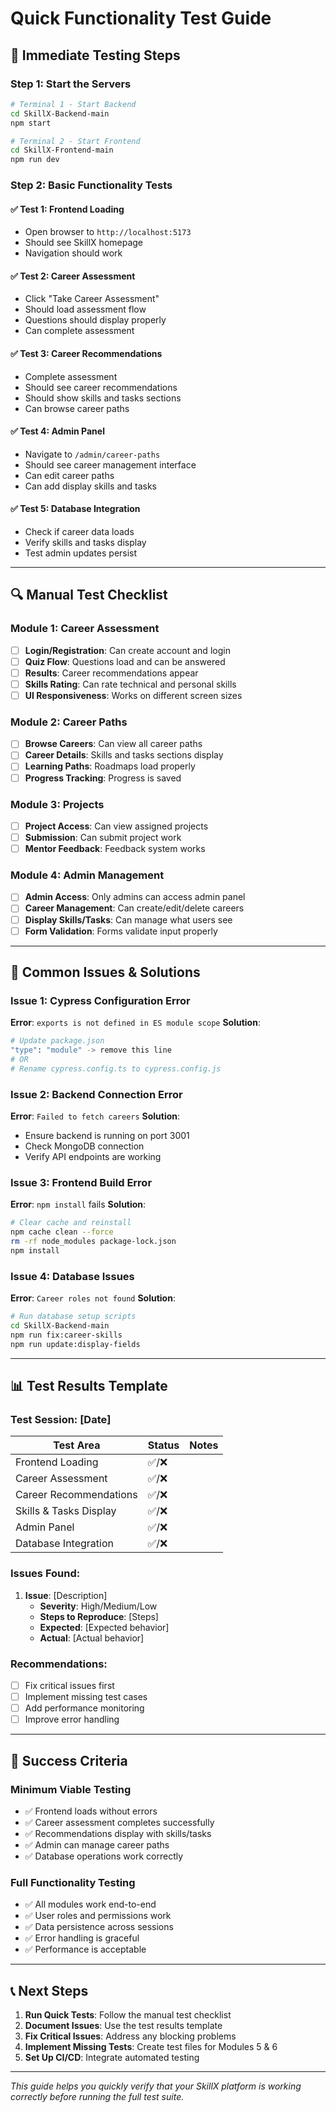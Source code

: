# Quick Functionality Test Guide

## 🚀 **Immediate Testing Steps**

### **Step 1: Start the Servers**

```bash
# Terminal 1 - Start Backend
cd SkillX-Backend-main
npm start

# Terminal 2 - Start Frontend  
cd SkillX-Frontend-main
npm run dev
```

### **Step 2: Basic Functionality Tests**

#### **✅ Test 1: Frontend Loading**
- Open browser to `http://localhost:5173`
- Should see SkillX homepage
- Navigation should work

#### **✅ Test 2: Career Assessment**
- Click "Take Career Assessment"
- Should load assessment flow
- Questions should display properly
- Can complete assessment

#### **✅ Test 3: Career Recommendations**
- Complete assessment
- Should see career recommendations
- Should show skills and tasks sections
- Can browse career paths

#### **✅ Test 4: Admin Panel**
- Navigate to `/admin/career-paths`
- Should see career management interface
- Can edit career paths
- Can add display skills and tasks

#### **✅ Test 5: Database Integration**
- Check if career data loads
- Verify skills and tasks display
- Test admin updates persist

---

## 🔍 **Manual Test Checklist**

### **Module 1: Career Assessment**
- [ ] **Login/Registration**: Can create account and login
- [ ] **Quiz Flow**: Questions load and can be answered
- [ ] **Results**: Career recommendations appear
- [ ] **Skills Rating**: Can rate technical and personal skills
- [ ] **UI Responsiveness**: Works on different screen sizes

### **Module 2: Career Paths**
- [ ] **Browse Careers**: Can view all career paths
- [ ] **Career Details**: Skills and tasks sections display
- [ ] **Learning Paths**: Roadmaps load properly
- [ ] **Progress Tracking**: Progress is saved

### **Module 3: Projects**
- [ ] **Project Access**: Can view assigned projects
- [ ] **Submission**: Can submit project work
- [ ] **Mentor Feedback**: Feedback system works

### **Module 4: Admin Management**
- [ ] **Admin Access**: Only admins can access admin panel
- [ ] **Career Management**: Can create/edit/delete careers
- [ ] **Display Skills/Tasks**: Can manage what users see
- [ ] **Form Validation**: Forms validate input properly

---

## 🐛 **Common Issues & Solutions**

### **Issue 1: Cypress Configuration Error**
**Error**: `exports is not defined in ES module scope`
**Solution**: 
```bash
# Update package.json
"type": "module" -> remove this line
# OR
# Rename cypress.config.ts to cypress.config.js
```

### **Issue 2: Backend Connection Error**
**Error**: `Failed to fetch careers`
**Solution**:
- Ensure backend is running on port 3001
- Check MongoDB connection
- Verify API endpoints are working

### **Issue 3: Frontend Build Error**
**Error**: `npm install` fails
**Solution**:
```bash
# Clear cache and reinstall
npm cache clean --force
rm -rf node_modules package-lock.json
npm install
```

### **Issue 4: Database Issues**
**Error**: `Career roles not found`
**Solution**:
```bash
# Run database setup scripts
cd SkillX-Backend-main
npm run fix:career-skills
npm run update:display-fields
```

---

## 📊 **Test Results Template**

### **Test Session: [Date]**

| Test Area | Status | Notes |
|-----------|--------|-------|
| Frontend Loading | ✅/❌ | |
| Career Assessment | ✅/❌ | |
| Career Recommendations | ✅/❌ | |
| Skills & Tasks Display | ✅/❌ | |
| Admin Panel | ✅/❌ | |
| Database Integration | ✅/❌ | |

### **Issues Found:**
1. **Issue**: [Description]
   - **Severity**: High/Medium/Low
   - **Steps to Reproduce**: [Steps]
   - **Expected**: [Expected behavior]
   - **Actual**: [Actual behavior]

### **Recommendations:**
- [ ] Fix critical issues first
- [ ] Implement missing test cases
- [ ] Add performance monitoring
- [ ] Improve error handling

---

## 🎯 **Success Criteria**

### **Minimum Viable Testing**
- ✅ Frontend loads without errors
- ✅ Career assessment completes successfully
- ✅ Recommendations display with skills/tasks
- ✅ Admin can manage career paths
- ✅ Database operations work correctly

### **Full Functionality Testing**
- ✅ All modules work end-to-end
- ✅ User roles and permissions work
- ✅ Data persistence across sessions
- ✅ Error handling is graceful
- ✅ Performance is acceptable

---

## 📞 **Next Steps**

1. **Run Quick Tests**: Follow the manual test checklist
2. **Document Issues**: Use the test results template
3. **Fix Critical Issues**: Address any blocking problems
4. **Implement Missing Tests**: Create test files for Modules 5 & 6
5. **Set Up CI/CD**: Integrate automated testing

---

*This guide helps you quickly verify that your SkillX platform is working correctly before running the full test suite.*
